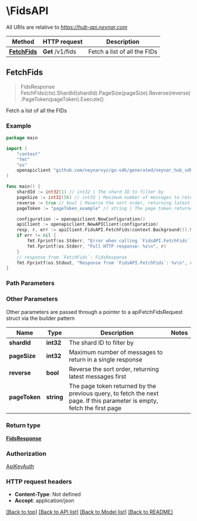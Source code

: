# \FidsAPI

All URIs are relative to *https://hub-api.neynar.com*

Method | HTTP request | Description
------------- | ------------- | -------------
[**FetchFids**](FidsAPI.md#FetchFids) | **Get** /v1/fids | Fetch a list of all the FIDs



## FetchFids

> FidsResponse FetchFids(ctx).ShardId(shardId).PageSize(pageSize).Reverse(reverse).PageToken(pageToken).Execute()

Fetch a list of all the FIDs



### Example

```go
package main

import (
	"context"
	"fmt"
	"os"
	openapiclient "github.com/neynarxyz/go-sdk/generated/neynar_hub_sdk"
)

func main() {
	shardId := int32(1) // int32 | The shard ID to filter by
	pageSize := int32(56) // int32 | Maximum number of messages to return in a single response (optional)
	reverse := true // bool | Reverse the sort order, returning latest messages first (optional)
	pageToken := "pageToken_example" // string | The page token returned by the previous query, to fetch the next page. If this parameter is empty, fetch the first page (optional)

	configuration := openapiclient.NewConfiguration()
	apiClient := openapiclient.NewAPIClient(configuration)
	resp, r, err := apiClient.FidsAPI.FetchFids(context.Background()).ShardId(shardId).PageSize(pageSize).Reverse(reverse).PageToken(pageToken).Execute()
	if err != nil {
		fmt.Fprintf(os.Stderr, "Error when calling `FidsAPI.FetchFids``: %v\n", err)
		fmt.Fprintf(os.Stderr, "Full HTTP response: %v\n", r)
	}
	// response from `FetchFids`: FidsResponse
	fmt.Fprintf(os.Stdout, "Response from `FidsAPI.FetchFids`: %v\n", resp)
}
```

### Path Parameters



### Other Parameters

Other parameters are passed through a pointer to a apiFetchFidsRequest struct via the builder pattern


Name | Type | Description  | Notes
------------- | ------------- | ------------- | -------------
 **shardId** | **int32** | The shard ID to filter by | 
 **pageSize** | **int32** | Maximum number of messages to return in a single response | 
 **reverse** | **bool** | Reverse the sort order, returning latest messages first | 
 **pageToken** | **string** | The page token returned by the previous query, to fetch the next page. If this parameter is empty, fetch the first page | 

### Return type

[**FidsResponse**](FidsResponse.md)

### Authorization

[ApiKeyAuth](../README.md#ApiKeyAuth)

### HTTP request headers

- **Content-Type**: Not defined
- **Accept**: application/json

[[Back to top]](#) [[Back to API list]](../README.md#documentation-for-api-endpoints)
[[Back to Model list]](../README.md#documentation-for-models)
[[Back to README]](../README.md)

